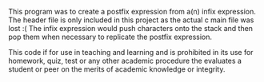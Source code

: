 This program was to create a postfix expression from a(n) infix expression. The header file is only included in this project
as the actual c main file was lost :( The infix expression would push characters onto the stack and then pop them when necessary 
to replicate the postfix expression.

This code if for use in teaching and learning and is prohibited in its use for homework, quiz, test or any other academic procedure the evaluates a student or peer on the merits of academic knowledge or integrity.
